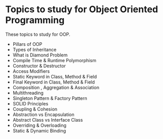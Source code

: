 # Topics to study for Object Oriented Programming
These topics to study for OOP.

- Pillars of OOP
- Types of Inheritance
- What is Diamond Problem
- Compile Time & Runtime Polymorphism
- Constructor & Destructor
- Access Modifiers
- Static Keyword in Class, Method & Field
- Final Keyword in Class, Method & Field
- Composition , Aggregation & Association
- Multithreading
- Singleton Pattern & Factory Pattern
- SOLID Principles
- Coupling & Cohesion
- Abstraction vs Encapsulation
- Abstract Class vs Interface Class
- Overriding & Overloading
- Static & Dynamic Binding